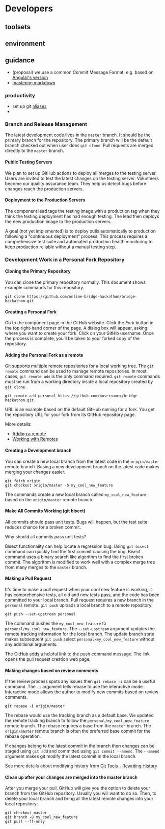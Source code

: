 # Developers

## toolsets

## environment

## guidance
- (proposal) we use a common Commit Message Format, e.g. based on [Angular's version](https://github.com/angular/angular/blob/master/CONTRIBUTING.md#commit-message-format)
- [mastering markdown](https://guides.github.com/features/mastering-markdown)

### productivity
- set up git [aliases](http://githowto.com/aliases)
-
### Branch and Release Management

The latest development code lives in the `master` branch. It should be the
primary branch for the repository. The primary branch will be the default branch
checked out when user does `git clone`. Pull requests are merged directly to the
`master` branch.

#### Public Testing Servers

We plan to set up GitHub actions to deploy all merges to the testing server.
Users are invited to test the latest changes on the testing server.  Volunteers
become our quality assurance team. They help us detect bugs before changes reach
the production servers.

#### Deployment to the Production Servers

The component lead tags the testing image with a production tag when they think
the testing deployment has had enough testing. The lead then deploys the new
production image to the production servers.

A goal (not yet implemented) is to deploy pulls automatically to production
following a "continuous deployment" process. This process requires a
comprehensive test suite and automated production health monitoring to keep
production reliable without a manual testing step.

### Development Work in a Personal Fork Repository

#### Cloning the Primary Repository

You can clone the primary repository normally. This document shows example
commands for this repository.

`git clone https://github.com/online-bridge-hackathon/bridge-hackathon.git`

#### Creating a Personal Fork

Go to the component page in the GitHub website. Click the *Fork* button in the
top right-hand corner of the page. A dialog box will appear, asking where you
want to create your fork. Click on your GitHib username. Once the process is
complete, you’ll be taken to your forked copy of the repository.

#### Adding the Personal Fork as a remote

Git supports multiple remote repositories for a local working tree. The `git
remote` command can be used to manage remote repositories. In most cases, `git
remote add` is the only command required. `git remote` commands must be run from
a working directory inside a local repository created by `git clone`.

`git remote add personal https://github.com/<username>/bridge-hackathon.git`

URL is an example based on the default GitHub naming for a fork. You get the
repository URL for your fork from its GitHub repository page.

More details:
* [Adding a remote](https://docs.github.com/en/github/using-git/adding-a-remote)
* [Working with Remotes](https://git-scm.com/book/en/Git-Basics-Working-with-Remotes)

#### Creating a Development branch

You can create a new local branch from the latest code in the `origin/master`
remote branch. Basing a new development branch on the latest code makes merging
your changes easier.

```
git fetch origin
git checkout origin/master -b my_cool_new_feature
```

The commands create a new local branch called `my_cool_new_feature` based on the
`origin/master` remote branch.

#### Make All Commits Working (git bisect)

All commits should pass unit tests. Bugs will happen, but the test suite reduces
chance for a broken commit.

Why should all commits pass unit tests?

Bisect functionality can help locate a regression bug. Using `git bisect`
command can quickly find the first commit causing the bug. Bisect command uses a
binary search like algorithm to find the first broken commit. The algorithm is
modified to work well with a complex merge tree from many merges to the `master`
branch.

#### Making a Pull Request

It's time to make a pull request when your cool new feature is working, it has
comprehensive tests, all old and new tests pass, and the code has been committed
to your local branch. Pull request requires a new branch in the `personal`
remote. `git push` uploads a local branch to a remote repository.

`git push --set-upstream personal`

The command pushes the `my_cool_new_feature` to `personal/my_cool_new_feature`.
The `--set-upstream` argument updates the remote tracking information for the
local branch. The update branch state makes subsequent `git push` select
`personal/my_cool_new_feature` without any additional arguments.

The GitHub adds a helpful link to the push command message. The link opens the
pull request creation web page.

#### Making changes based on review comments

If the review process spots any issues then `git rebase -i` can be a useful
command. The `-i` argument tells rebase to use the interactive mode.
Interactive mode allows the author to modify new commits based on review
comments.

`git rebase -i origin/master`

The rebase would use the tracking branch as a default base. We updated the
remote tracking branch to follow the `personal/my_cool_new_feature` remote
branch. The rebase requires a base from the `master` branch. The `origin/master`
remote branch is often the preferred base commit for the rebase operation.

If changes belong to the latest commit in the branch then changes can be
staged using `git add` and committed using  `git commit --amend`. The `--amend`
argument makes git modify the latest commit in the local branch.

See more details about modifying history from
[Git Tools - Rewriting History](https://git-scm.com/book/en/v2/Git-Tools-Rewriting-History)

#### Clean up after your changes are merged into the master branch

After you merge your pull, GitHub will give you the option to delete your branch
from the GitHub repository. Usually you will want to do so. Then, to delete your
local branch and bring all the latest remote changes into your local repository:

```
git checkout master
git branch -D my_cool_new_feature
git pull --ff-only

```
